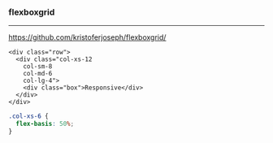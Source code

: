### flexboxgrid
---
https://github.com/kristoferjoseph/flexboxgrid/

```
<div class="row">
  <div class="col-xs-12
    col-sm-8
    col-md-6
    col-lg-4">
    <div class="box">Responsive</div>
  </div>
</div>

```

```css
.col-xs-6 {
  flex-basis: 50%;
}
```

```
```

